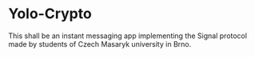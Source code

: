 # Yolo-Crypto
This shall be an instant messaging app implementing the Signal protocol made by students of Czech Masaryk university in Brno.
